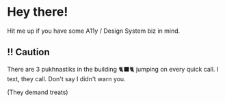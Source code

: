 # Hey there!

Hit me up if you have some A11y / Design System biz in mind.

## ‼ Caution
There are 3 pukhnastiks in the building 🐈‍⬛🐈 jumping on every quick call.
I text, they call. 
Don't say I didn't warn you.

(They demand treats)
